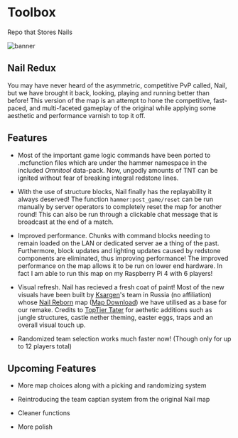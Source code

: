 # Toolbox
Repo that Stores Nails

![banner](https://user-images.githubusercontent.com/63136603/139593770-0238d77f-f115-43d4-bf17-06d7cf5e22ee.png)

## Nail Redux
You may have never heard of the asymmetric, competitive PvP called, Nail, but we have brought it back, looking, playing and running better than before! This version of the map is an attempt to hone the competitive, fast-paced, and multi-faceted gameplay of the original while applying some aesthetic and performance varnish to top it off.

## Features
- Most of the important game logic commands have been ported to .mcfunction files which are under the hammer namespace in the included _Omnitool_ data-pack. Now, ungodly amounts of TNT can be ignited without fear of breaking integral redstone lines.

- With the use of structure blocks, Nail finally has the replayability it always deserved! The function `hammer:post_game/reset` can be run manually by server operators to completely reset the map for another round! This can also be run through a clickable chat message that is broadcast at the end of a match.

- Improved performance. Chunks with command blocks needing to remain loaded on the LAN or dedicated server ae a thing of the past. Furthermore, block updates and lighting updates caused by redstone components are eliminated, thus improving performance! The improved performance on the map allows it to be run on lower end hardware. In fact I am able to run this map on my Raspberry Pi 4 with 6 players!

- Visual refresh. Nail has recieved a fresh coat of paint! Most of the new visuals have been built by [Ksargen](https://www.minecraftforum.net/members/Ksargen/posts)'s team in Russia (no affiliation) whose [Nail Reborn](https://www.minecraftforum.net/forums/mapping-and-modding-java-edition/maps/3037410-nail-reborn-1-16-pvp-minecraft-map-for-8-12) map ([Map Download](https://drive.google.com/file/d/156OyrQ4g6y_yRRN8-tIwiz59RnxP-xkE/view)) we have utilised as a base for our remake. Credits to [TopTier Tater](https://www.youtube.com/channel/UCkujbF92OVn20eEgJgW1bAg) for aethetic additions such as jungle structures, castle nether theming, easter eggs, traps and an overall visual touch up.
- Randomized team selection works much faster now! (Though only for up to 12 players total)

## Upcoming Features
- More map choices along with a picking and randomizing system

- Reintroducing the team captian system from the original Nail map

- Cleaner functions

- More polish

